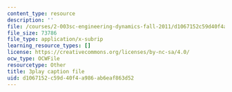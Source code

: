 ```yaml
---
content_type: resource
description: ''
file: /courses/2-003sc-engineering-dynamics-fall-2011/d1067152c59d40f4a986ab6eaf863d52_d00XI_UTKQo.srt
file_size: 73786
file_type: application/x-subrip
learning_resource_types: []
license: https://creativecommons.org/licenses/by-nc-sa/4.0/
ocw_type: OCWFile
resourcetype: Other
title: 3play caption file
uid: d1067152-c59d-40f4-a986-ab6eaf863d52
---
```

